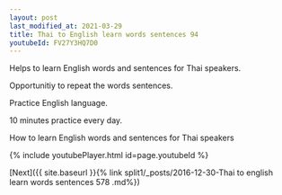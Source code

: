 ```yaml
---
layout: post
last_modified_at: 2021-03-29
title: Thai to English learn words sentences 94 
youtubeId: FV27Y3HQ7D0
---
```

 
 
Helps to learn English words and sentences for Thai speakers.

Opportunitiy to repeat the words sentences. 

Practice English language. 
 
10 minutes practice every day. 
 
How to learn English words and sentences for Thai speakers 
 
{% include youtubePlayer.html id=page.youtubeId %}
 
 
[Next]({{ site.baseurl }}{% link  split1/_posts/2016-12-30-Thai to english learn words sentences 578 .md%})
 
